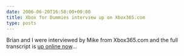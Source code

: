 ```yaml
---
date: 2006-06-20T16:58:00+00:00
title: Xbox for Dummies interview up on Xbox365.com
type: posts
---
```

Brian and I were interviewed by Mike from Xbox365.com and the full transcript is [up online now](https://www.xbox365.com/news.cgi?id=GGNdLGuPLG06200706)...

[<img src="http://www.duncanmackenzie.net/images/InterviewUp.png" title="" border="0" />](https://www.xbox365.com/news.cgi?id=GGNdLGuPLG06200706)
